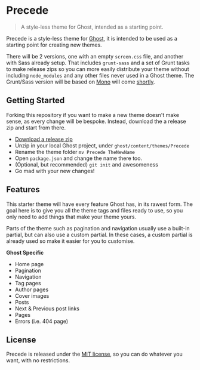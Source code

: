 # Precede

> A style-less theme for Ghost, intended as a starting point.

Precede is a style-less theme for [Ghost](https://github.com/TryGhost/Ghost), it is intended to be used as a starting point for creating new themes.

There will be 2 versions, one with an empty `screen.css` file, and another with Sass already setup. That includes `grunt-sass` and a set of Grunt tasks to make release zips so you can more easily distribute your theme without including `node_modules` and any other files never used in a Ghost theme.
The Grunt/Sass version will be based on [Mono](https://github.com/PaulAdamDavis/Mono) will come [shortly](https://github.com/PaulAdamDavis/Precede/issues/1).

## Getting Started

Forking this repository if you want to make a new theme doesn't make sense, as every change will be bespoke. Instead, download the a release zip and start from there.

- [Download a release zip](https://github.com/PaulAdamDavis/Precede/releases)
- Unzip in your local Ghost project, under `ghost/content/themes/Precede`
- Rename the theme folder `mv Precede TheNewName`
- Open `package.json` and change the name there too.
- (Optional, but recommended) `git init` and awesomeness
- Go mad with your new changes!

## Features

This starter theme will have every feature Ghost has, in its rawest form. The goal here is to give you all the theme tags and files ready to use, so you only need to add things that make your theme yours.

Parts of the theme such as pagination and navigation usually use a built-in partial, but can also use a custom partial. In these cases, a custom partial is already used so make it easier for you to customise.

**Ghost Specific**

- Home page
- Pagination
- Navigation
- Tag pages
- Author pages
- Cover images
- Posts
- Next & Previous post links
- Pages
- Errors (i.e. 404 page)

## License

Precede is released under the [MIT license](LICENSE), so you can do whatever you want, with no restrictions.